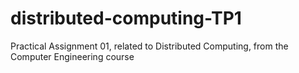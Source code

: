 # distributed-computing-TP1
Practical Assignment 01, related to Distributed Computing, from the Computer Engineering course
